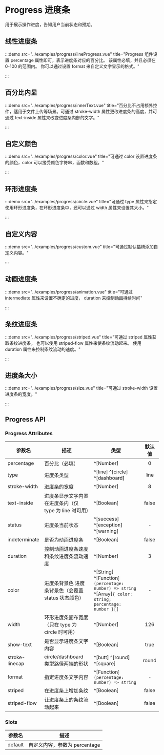 # Progress 进度条

用于展示操作进度，告知用户当前状态和预期。

## 线性进度条

:::demo src="../examples/progress/lineProgress.vue" title="Progress 组件设置 percentage 属性即可，表示进度条对应的百分比。 该属性必填，并且必须在 0-100 的范围内。 你可以通过设置 format 来自定义文字显示的格式。"

:::

## 百分比内显

:::demo src="../examples/progress/innerText.vue" title="百分比不占用额外控件，适用于文件上传等场景。可通过 stroke-width 属性更改进度条的高度，并可通过 text-inside 属性来改变进度条内部的文字。"

:::

## 自定义颜色

:::demo src="../examples/progress/color.vue" title="可通过 color 设置进度条的颜色，color 可以接受颜色字符串，函数和数组。"

:::

## 环形进度条

:::demo src="../examples/progress/circle.vue" title="可通过 type 属性来指定使用环形进度条，在环形进度条中，还可以通过 width 属性来设置其大小。"

:::

## 自定义内容

:::demo src="../examples/progress/custom.vue" title="可通过默认插槽添加自定义内容。"

:::

## 动画进度条

:::demo src="../examples/progress/animation.vue" title="可通过 intermediate 属性来设置不确定的进度， duration 来控制动画持续时间"

:::

## 条纹进度条

:::demo src="../examples/progress/striped.vue" title="可通过 striped 属性获取条纹进度条。 也可以使用 striped-flow 属性来使条纹流动起来。 使用 duration 属性来控制条纹流动的速度。"

:::

## 进度条大小

:::demo src="../examples/progress/size.vue" title="可通过 stroke-width 设置进度条的宽度。"

:::

## Progress API

### Progress Attributes

| 参数名 | 描述 | 类型 | 默认值 |
| ------ | ---- | ---- | :----: |
| percentage | 百分比（必填） | ^[Number] | 0 |
| type | 进度条类型 | ^[line] ^[circle] ^[dashboard] | line |
| stroke-width | 进度条的宽度 | ^[Number] | 8 |
| text-inside | 进度条显示文字内置在进度条内（仅 type 为 line 时可用） | ^[Boolean] | false |
| status | 进度条当前状态 | ^[success] ^[exception] ^[warning] | - |
| indeterminate | 是否为动画进度条 | ^[Boolean] | false |
| duration | 控制动画进度条速度和条纹进度条流动速度 | ^[Number] | 3 |
| color | 进度条背景色 进度条背景色（会覆盖 status 状态颜色） | ^[String] ^[Function]`(percentage: number) => string` ^[Array]`{ color: string; percentage: number }[]`  | - |
| width | 环形进度条画布宽度（只在 type 为 circle 时可用） | ^[Number] | 126 |
| show-text | 是否显示进度条文字内容 | ^[Boolean] | true |
| stroke-linecap | circle/dashboard 类型路径两端的形状 | ^[butt] ^[round] ^[square] | round |
| format | 指定进度条文字内容 | ^[Function]`(percentage: number) => string` | - |
| striped | 在进度条上增加条纹 | ^[Boolean] | false |
| striped-flow | 让进度条上的条纹流动起来 | ^[Boolean] | false |

### Slots

| 参数名 | 描述 |
| ------ | ---- |
| default | 自定义内容，参数为 percentage | - |
